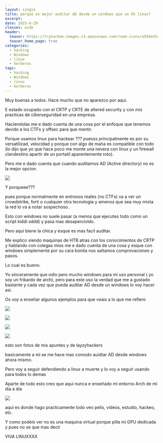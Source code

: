 ```yaml
---
layout: single
title: porque es mejor auditar AD desde un windows que un OS linux?
excerpt:
date: 2025-6-29
classes: wide
header:
  teaser: https://tryhackme-images.s3.amazonaws.com/room-icons/a936e45c948fb10f2eec7768c7a32e66.png
  teaser_home_page: true
categories:
  - hacking
  - Windows
  - linux
  - kerberos
tags:
  - hacking
  - Windows
  - linux
  - kerberos
---
```


Muy buenas a todos. Hace mucho que no aparezco por aqui.

E estado ocupado con el CRTP y CRTE de altered security y con mis practicas de ciberseguridad en una empresa.

Haciendolas me e dado cuenta de una cosa por el enfoque que tenemos devido a los CTFs y offsec para que mentir.

Porque usamos linux para hackear ??? puesss principalmente es por su versatilizad, velocidad y porque con algo de maña es compatible con todo (lo dijo que yo que hace poco me monte una nevera con linux y un firewall clandestino apartir de un portatil aparentemente roto).

Pero me e dado cuenta que cuando auditamos AD (Active directory) no es la mejor opcion.

![](https://miro.medium.com/v2/resize:fit:1400/1*GI-td9gs8D5OKZd19mAOqA.png)

Y porqueee???

pues porque normalmente en entronos reales (no CTFs) va a ver un crowdstrike, forti o cualquier otra tecnologia y amenos que sea muy mixta la red lo va a notar sospechoso.

Esto con windows no suele pasar (a menos que ejecutes todo como un script kiddi xddd) y pasa mas desapercivido.

Pero aqui biene la chica y esque es mas facil auditar.

Me explico viendo maquinas de HTB atras con los conocimientos de CRTP y hablando con colegas mios me e dado cuenta de una cosa y esque con windows simplemente por su cara bonita nos saltamos comprovaciones y pasos.

Lo cual es bueno.

Yo sinceramente que odio pero mucho windows para mi uso personal ( yo soy un frikardo de arch), pero para este uso la verdad que me a gustado bastante y cada vez que pueda auditar AD desde un windows lo voy hacer asi.

Os voy a enseñar algunos ejemplos para que veais a lo que me refiero

![](https://404zzero.github.io/zzero.github.io//assets/images/swappy-20250629_193740.png)

![](https://404zzero.github.io/zzero.github.io//assets/images/swappy-20250629_193849.png)

![](https://404zzero.github.io/zzero.github.io//assets/images/swappy-20250629_193949.png)

![](https://404zzero.github.io/zzero.github.io//assets/images/swappy-20250629_194002.png)

esto son fotos de mis apuntes y de layzyhackers

basicamente a mi se me hace mas comodo auidtar AD desde windows ahora mismo.

Pero voy a seguir defendiendo a linux a muerte y lo voy a seguir usando para todos lo demas

Aparte de todo esto creo que aqui nunca e enseñado mi entorno Arch de mi dia a dia

![](https://404zzero.github.io/zzero.github.io//assets/images/swappy-20250629_194201.png)

aqui es donde hago practicamente todo veo pelis, videos, estudio, hackeo, etc.

Y como podeis ver no es una maquina virtual porque pilla mi GPU dedicada y pues no se que mas decir

VIVA LINUXXXX
